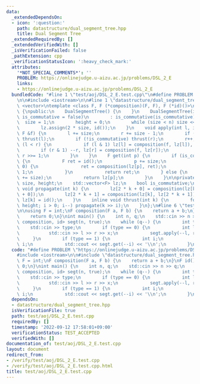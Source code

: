 ```yaml
---
data:
  _extendedDependsOn:
  - icon: ':question:'
    path: datastructure/dual_segment_tree.hpp
    title: Dual Segment Tree
  _extendedRequiredBy: []
  _extendedVerifiedWith: []
  _isVerificationFailed: false
  _pathExtension: cpp
  _verificationStatusIcon: ':heavy_check_mark:'
  attributes:
    '*NOT_SPECIAL_COMMENTS*': ''
    PROBLEM: https://onlinejudge.u-aizu.ac.jp/problems/DSL_2_E
    links:
    - https://onlinejudge.u-aizu.ac.jp/problems/DSL_2_E
  bundledCode: "#line 1 \"test/aoj/DSL_2_E.test.cpp\"\n#define PROBLEM \"https://onlinejudge.u-aizu.ac.jp/problems/DSL_2_E\"\
    \n\n#include <iostream>\n\n#line 1 \"datastructure/dual_segment_tree.hpp\"\n#include\
    \ <vector>\ntemplate <class F, F (*composition)(F, F), F (*id)()>\nstruct DualSegmentTree\
    \ {\npublic:\n    DualSegmentTree() {\n    }\n    DualSegmentTree(int n, bool\
    \ is_commutative = false)\n        : is_commutative(is_commutative) {\n      \
    \  size = 1;\n        height = 0;\n        while (size < n) size <<= 1, height++;\n\
    \        lz.assign(2 * size, id());\n    }\n    void apply(int l, int r, const\
    \ F &f) {\n        l += size;\n        r += size - 1;\n        if (!is_commutative)\
    \ thrust(l);\n        if (!is_commutative) thrust(r);\n        r++;\n        while\
    \ (l < r) {\n            if (l & 1) lz[l] = composition(f, lz[l]), ++l;\n    \
    \        if (r & 1) --r, lz[r] = composition(f, lz[r]);\n            l >>= 1,\
    \ r >>= 1;\n        }\n    }\n    F get(int p) {\n        if (is_commutative)\
    \ {\n            F ret = id();\n            p += size;\n            while (p >\
    \ 0) {\n                ret = composition(lz[p], ret);\n                p >>=\
    \ 1;\n            }\n            return ret;\n        } else {\n            thrust(p\
    \ += size);\n            return lz[p];\n        }\n    }\n\nprivate:\n    int\
    \ size, height;\n    std::vector<F> lz;\n    bool is_commutative;\n    inline\
    \ void propagate(int k) {\n        lz[2 * k + 0] = composition(lz[k], lz[2 * k\
    \ + 0]);\n        lz[2 * k + 1] = composition(lz[k], lz[2 * k + 1]);\n       \
    \ lz[k] = id();\n    }\n    inline void thrust(int k) {\n        for (int i =\
    \ height; i > 0; i--) propagate(k >> i);\n    }\n};\n#line 6 \"test/aoj/DSL_2_E.test.cpp\"\
    \n\nusing F = int;\nF composition(F a, F b) {\n    return a + b;\n}\nF id() {\n\
    \    return 0;\n}\nint main() {\n    int n, q;\n    std::cin >> n >> q;\n    DualSegmentTree<F,\
    \ composition, id> segt(n, true);\n    while (q--) {\n        int type;\n    \
    \    std::cin >> type;\n        if (type == 0) {\n            int l, r, x;\n \
    \           std::cin >> l >> r >> x;\n            segt.apply(--l, r, x);\n   \
    \     }\n        if (type == 1) {\n            int i;\n            std::cin >>\
    \ i;\n            std::cout << segt.get(--i) << '\\n';\n        }\n    }\n}\n"
  code: "#define PROBLEM \"https://onlinejudge.u-aizu.ac.jp/problems/DSL_2_E\"\n\n\
    #include <iostream>\n\n#include \"datastructure/dual_segment_tree.hpp\"\n\nusing\
    \ F = int;\nF composition(F a, F b) {\n    return a + b;\n}\nF id() {\n    return\
    \ 0;\n}\nint main() {\n    int n, q;\n    std::cin >> n >> q;\n    DualSegmentTree<F,\
    \ composition, id> segt(n, true);\n    while (q--) {\n        int type;\n    \
    \    std::cin >> type;\n        if (type == 0) {\n            int l, r, x;\n \
    \           std::cin >> l >> r >> x;\n            segt.apply(--l, r, x);\n   \
    \     }\n        if (type == 1) {\n            int i;\n            std::cin >>\
    \ i;\n            std::cout << segt.get(--i) << '\\n';\n        }\n    }\n}"
  dependsOn:
  - datastructure/dual_segment_tree.hpp
  isVerificationFile: true
  path: test/aoj/DSL_2_E.test.cpp
  requiredBy: []
  timestamp: '2022-09-12 17:58:01+09:00'
  verificationStatus: TEST_ACCEPTED
  verifiedWith: []
documentation_of: test/aoj/DSL_2_E.test.cpp
layout: document
redirect_from:
- /verify/test/aoj/DSL_2_E.test.cpp
- /verify/test/aoj/DSL_2_E.test.cpp.html
title: test/aoj/DSL_2_E.test.cpp
---
```

